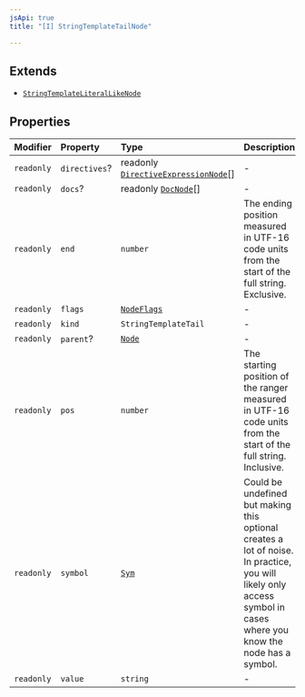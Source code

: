 ```yaml
---
jsApi: true
title: "[I] StringTemplateTailNode"

---
```

## Extends

- [`StringTemplateLiteralLikeNode`](StringTemplateLiteralLikeNode.md)

## Properties

| Modifier | Property | Type | Description | Inheritance |
| :------ | :------ | :------ | :------ | :------ |
| `readonly` | `directives`? | readonly [`DirectiveExpressionNode`](DirectiveExpressionNode.md)[] | - | [`StringTemplateLiteralLikeNode`](StringTemplateLiteralLikeNode.md).`directives` |
| `readonly` | `docs`? | readonly [`DocNode`](DocNode.md)[] | - | [`StringTemplateLiteralLikeNode`](StringTemplateLiteralLikeNode.md).`docs` |
| `readonly` | `end` | `number` | The ending position measured in UTF-16 code units from the start of the<br />full string. Exclusive. | [`StringTemplateLiteralLikeNode`](StringTemplateLiteralLikeNode.md).`end` |
| `readonly` | `flags` | [`NodeFlags`](../enumerations/NodeFlags.md) | - | [`StringTemplateLiteralLikeNode`](StringTemplateLiteralLikeNode.md).`flags` |
| `readonly` | `kind` | `StringTemplateTail` | - | [`StringTemplateLiteralLikeNode`](StringTemplateLiteralLikeNode.md).`kind` |
| `readonly` | `parent`? | [`Node`](../type-aliases/Node.md) | - | [`StringTemplateLiteralLikeNode`](StringTemplateLiteralLikeNode.md).`parent` |
| `readonly` | `pos` | `number` | The starting position of the ranger measured in UTF-16 code units from the<br />start of the full string. Inclusive. | [`StringTemplateLiteralLikeNode`](StringTemplateLiteralLikeNode.md).`pos` |
| `readonly` | `symbol` | [`Sym`](Sym.md) | Could be undefined but making this optional creates a lot of noise. In practice,<br />you will likely only access symbol in cases where you know the node has a symbol. | [`StringTemplateLiteralLikeNode`](StringTemplateLiteralLikeNode.md).`symbol` |
| `readonly` | `value` | `string` | - | [`StringTemplateLiteralLikeNode`](StringTemplateLiteralLikeNode.md).`value` |
